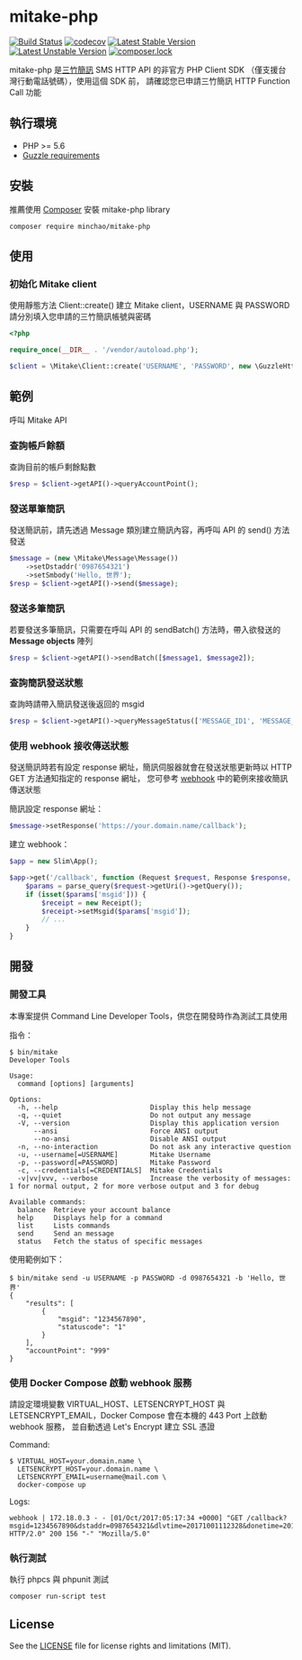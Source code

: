 # mitake-php

[![Build Status](https://travis-ci.org/minchao/mitake-php.svg?branch=master)](https://travis-ci.org/minchao/mitake-php)
[![codecov](https://codecov.io/gh/minchao/mitake-php/branch/master/graph/badge.svg)](https://codecov.io/gh/minchao/mitake-php)
[![Latest Stable Version](https://poser.pugx.org/minchao/mitake-php/v/stable)](https://packagist.org/packages/minchao/mitake-php)
[![Latest Unstable Version](https://poser.pugx.org/minchao/mitake-php/v/unstable)](https://packagist.org/packages/minchao/mitake-php)
[![composer.lock](https://poser.pugx.org/minchao/mitake-php/composerlock)](https://packagist.org/packages/minchao/mitake-php)

mitake-php 是[三竹簡訊](https://sms.mitake.com.tw/) SMS HTTP API 的非官方 PHP Client SDK （僅支援台灣行動電話號碼），使用這個 SDK 前，
請確認您已申請三竹簡訊 HTTP Function Call 功能

## 執行環境

* PHP >= 5.6
* [Guzzle requirements](http://guzzle.readthedocs.io/en/latest/overview.html#requirements)

## 安裝

推薦使用 [Composer](https://getcomposer.org/) 安裝 mitake-php library

```
composer require minchao/mitake-php
```

## 使用

### 初始化 Mitake client

使用靜態方法 Client::create() 建立 Mitake client，USERNAME 與 PASSWORD 請分別填入您申請的三竹簡訊帳號與密碼

```php
<?php

require_once(__DIR__ . '/vendor/autoload.php');

$client = \Mitake\Client::create('USERNAME', 'PASSWORD', new \GuzzleHttp\Client());
```

## 範例

呼叫 Mitake API

### 查詢帳戶餘額

查詢目前的帳戶剩餘點數

```php
$resp = $client->getAPI()->queryAccountPoint();
```

### 發送單筆簡訊

發送簡訊前，請先透過 Message 類別建立簡訊內容，再呼叫 API 的 send() 方法發送

```php
$message = (new \Mitake\Message\Message())
    ->setDstaddr('0987654321')
    ->setSmbody('Hello, 世界');
$resp = $client->getAPI()->send($message);
```

### 發送多筆簡訊

若要發送多筆簡訊，只需要在呼叫 API 的 sendBatch() 方法時，帶入欲發送的 **Message objects** 陣列

```php
$resp = $client->getAPI()->sendBatch([$message1, $message2]);
```

### 查詢簡訊發送狀態

查詢時請帶入簡訊發送後返回的 msgid

```php
$resp = $client->getAPI()->queryMessageStatus(['MESSAGE_ID1', 'MESSAGE_ID2]);
```

### 使用 webhook 接收傳送狀態

發送簡訊時若有設定 response 網址，簡訊伺服器就會在發送狀態更新時以 HTTP GET 方法通知指定的 response 網址，
您可參考 [webhook](webhook/index.php) 中的範例來接收簡訊傳送狀態

簡訊設定 response 網址：

```php
$message->setResponse('https://your.domain.name/callback');
``` 

建立 webhook：

```php
$app = new Slim\App();

$app->get('/callback', function (Request $request, Response $response, $args) {
    $params = parse_query($request->getUri()->getQuery());
    if (isset($params['msgid'])) {
        $receipt = new Receipt();
        $receipt->setMsgid($params['msgid']);
        // ...
    }
}
```

## 開發

### 開發工具

本專案提供 Command Line Developer Tools，供您在開發時作為測試工具使用

指令：

```
$ bin/mitake
Developer Tools

Usage:
  command [options] [arguments]

Options:
  -h, --help                       Display this help message
  -q, --quiet                      Do not output any message
  -V, --version                    Display this application version
      --ansi                       Force ANSI output
      --no-ansi                    Disable ANSI output
  -n, --no-interaction             Do not ask any interactive question
  -u, --username[=USERNAME]        Mitake Username
  -p, --password[=PASSWORD]        Mitake Password
  -c, --credentials[=CREDENTIALS]  Mitake Credentials
  -v|vv|vvv, --verbose             Increase the verbosity of messages: 1 for normal output, 2 for more verbose output and 3 for debug

Available commands:
  balance  Retrieve your account balance
  help     Displays help for a command
  list     Lists commands
  send     Send an message
  status   Fetch the status of specific messages
```

使用範例如下：

```
$ bin/mitake send -u USERNAME -p PASSWORD -d 0987654321 -b 'Hello, 世界'
{
    "results": [
        {
            "msgid": "1234567890",
            "statuscode": "1"
        }
    ],
    "accountPoint": "999"
}
```

### 使用 Docker Compose 啟動 webhook 服務

請設定環境變數 VIRTUAL_HOST、LETSENCRYPT_HOST 與 LETSENCRYPT_EMAIL，Docker Compose 會在本機的 443 Port 上啟動 webhook 服務，
並自動透過 Let's Encrypt 建立 SSL 憑證

Command:

```
$ VIRTUAL_HOST=your.domain.name \
  LETSENCRYPT_HOST=your.domain.name \
  LETSENCRYPT_EMAIL=username@mail.com \
  docker-compose up
```

Logs:

```
webhook | 172.18.0.3 - - [01/Oct/2017:05:17:34 +0000] "GET /callback?msgid=1234567890&dstaddr=0987654321&dlvtime=20171001112328&donetime=20171001112345&statusstr=DELIVRD&statuscode=0&StatusFlag=4 HTTP/2.0" 200 156 "-" "Mozilla/5.0"
```

### 執行測試

執行 phpcs 與 phpunit 測試

```
composer run-script test
```

## License

See the [LICENSE](LICENSE) file for license rights and limitations (MIT).
